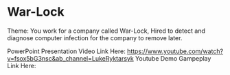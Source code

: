 # War-Lock
Theme: You work for a company called War-Lock, Hired to detect and diagnose computer infection for the company to remove later.

PowerPoint Presentation Video Link Here: https://www.youtube.com/watch?v=fsox5bG3nsc&ab_channel=LukeRyktarsyk
Youtube Demo Gampeplay Link Here: 
